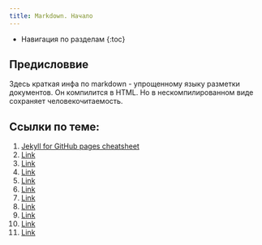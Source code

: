 ```yaml
---
title: Markdown. Начало
---
```


* Навигация по разделам
{:toc}

## Предисловвие
Здесь краткая инфа по markdown - упрощенному языку разметки документов.
Он компилится в HTML. Но в нескомпилированном виде сохраняет человекочитаемость.

## Ссылки по теме:
1. [Jekyll for GitHub pages cheatsheet](https://devhints.io/jekyll-github)
1. [Link](#)
1. [Link](#)
1. [Link](#)
1. [Link](#)
1. [Link](#)
1. [Link](#)
1. [Link](#)
1. [Link](#)
1. [Link](#)
1. [Link](#)
